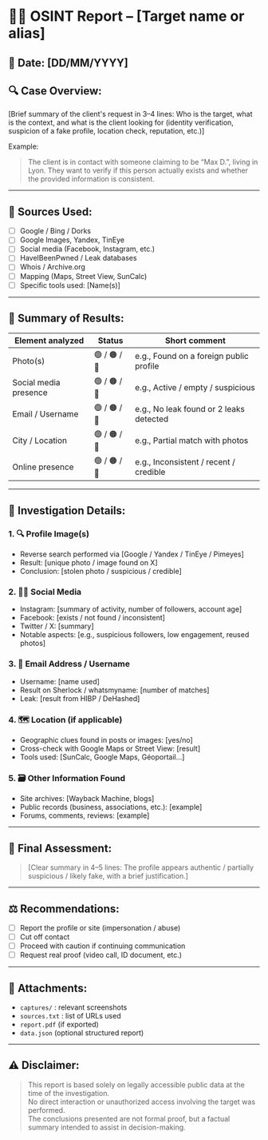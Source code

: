 
# 🧑‍💻 OSINT Report – [Target name or alias]

## 📅 Date: [DD/MM/YYYY]  
## 🔍 Case Overview:
[Brief summary of the client's request in 3–4 lines: Who is the target, what is the context, and what is the client looking for (identity verification, suspicion of a fake profile, location check, reputation, etc.)]

Example:  
> The client is in contact with someone claiming to be “Max D.”, living in Lyon. They want to verify if this person actually exists and whether the provided information is consistent.

---

## 🧾 Sources Used:

- [ ] Google / Bing / Dorks  
- [ ] Google Images, Yandex, TinEye  
- [ ] Social media (Facebook, Instagram, etc.)  
- [ ] HaveIBeenPwned / Leak databases  
- [ ] Whois / Archive.org  
- [ ] Mapping (Maps, Street View, SunCalc)  
- [ ] Specific tools used: [Name(s)]

---

## 🧠 Summary of Results:

| Element analyzed        | Status   | Short comment                                 |
|-------------------------|----------|-----------------------------------------------|
| Photo(s)                | 🟢 / 🟠 / 🔴 | e.g., Found on a foreign public profile        |
| Social media presence   | 🟢 / 🟠 / 🔴 | e.g., Active / empty / suspicious              |
| Email / Username        | 🟢 / 🟠 / 🔴 | e.g., No leak found or 2 leaks detected        |
| City / Location         | 🟢 / 🟠 / 🔴 | e.g., Partial match with photos                |
| Online presence         | 🟢 / 🟠 / 🔴 | e.g., Inconsistent / recent / credible         |

---

## 📂 Investigation Details:

### 1. 🔍 Profile Image(s)
- Reverse search performed via [Google / Yandex / TinEye / Pimeyes]  
- Result: [unique photo / image found on X]  
- Conclusion: [stolen photo / suspicious / credible]

### 2. 🧑‍💻 Social Media
- Instagram: [summary of activity, number of followers, account age]  
- Facebook: [exists / not found / inconsistent]  
- Twitter / X: [summary]  
- Notable aspects: [e.g., suspicious followers, low engagement, reused photos]

### 3. 📧 Email Address / Username
- Username: [name used]  
- Result on Sherlock / whatsmyname: [number of matches]  
- Leak: [result from HIBP / DeHashed]

### 4. 🗺️ Location (if applicable)
- Geographic clues found in posts or images: [yes/no]  
- Cross-check with Google Maps or Street View: [result]  
- Tools used: [SunCalc, Google Maps, Géoportail…]

### 5. 🗃️ Other Information Found
- Site archives: [Wayback Machine, blogs]  
- Public records (business, associations, etc.): [example]  
- Forums, comments, reviews: [example]

---

## 🧠 Final Assessment:

> [Clear summary in 4–5 lines: The profile appears authentic / partially suspicious / likely fake, with a brief justification.]

---

## ⚖️ Recommendations:

- [ ] Report the profile or site (impersonation / abuse)  
- [ ] Cut off contact  
- [ ] Proceed with caution if continuing communication  
- [ ] Request real proof (video call, ID document, etc.)

---

## 📁 Attachments:

- `captures/` : relevant screenshots  
- `sources.txt` : list of URLs used  
- `report.pdf` (if exported)  
- `data.json` (optional structured report)

---

## ⚠️ Disclaimer:

> This report is based solely on legally accessible public data at the time of the investigation.  
> No direct interaction or unauthorized access involving the target was performed.  
> The conclusions presented are not formal proof, but a factual summary intended to assist in decision-making.
